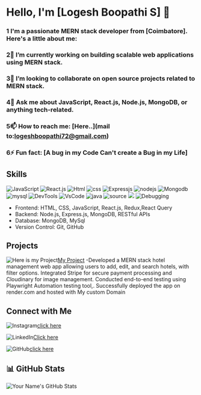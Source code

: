 


# Hello, I'm [Logesh Boopathi S] 👋

### 1 I'm a passionate MERN stack developer from [Coimbatore]. Here's a little about me:

### 2🔭 I’m currently working on building scalable web applications using MERN stack.

### 3👯 I’m looking to collaborate on open source projects related to MERN stack.
### 4💬 Ask me about JavaScript, React.js, Node.js, MongoDB, or anything tech-related.
### 5📫 How to reach me: [Here..](mail to:logeshboopathi72@gmail.com)
### 6⚡ Fun fact: [A bug in my Code Can't create a Bug in my Life]

## Skills

![JavaScript](https://img.icons8.com/?size=48&id=PXTY4q2Sq2lG&format=png)
![React.js](https://img.icons8.com/?size=64&id=123609&format=png)
![Html](https://img.icons8.com/?size=48&id=v8RpPQUwv0N8&format=png)
![css](https://img.icons8.com/?size=48&id=x7XMNGh2vdqA&format=png)
![Expressjs](https://img.icons8.com/?size=50&id=kg46nzoJrmTR&format=png)
![nodejs](https://img.icons8.com/?size=48&id=54087&format=png)
![Mongodb](https://img.icons8.com/?size=48&id=74402&format=png)
![mysql](https://img.icons8.com/?size=48&id=UFXRpPFebwa2&format=png)
![DevTools](https://img.icons8.com/?size=64&id=z776U00C7sTg&format=png)
![VsCode](https://img.icons8.com/?size=64&id=TP9RR7DE1AuH&format=png)
![java](https://img.icons8.com/?size=48&id=13679&format=png)
![source](https://img.icons8.com/?size=48&id=IIAazU9qoGg5&format=png)
![](https://img.icons8.com/?size=48&id=ZyAISIn5r5QJ&format=png)
![Debugging](https://img.icons8.com/?size=48&id=GW7KLZoMQEnt&format=png)




- Frontend: HTML, CSS, JavaScript, React.js, Redux,React Query
- Backend: Node.js, Express.js, MongoDB, RESTful APIs
- Database: MongoDB, MySql
- Version Control: Git, GitHub

## Projects

![Here is my Project](https://img.icons8.com/?size=24&id=88446&format=png)[My Project](https://www.lokimerndeveloper.me) -Developed a MERN stack hotel management web app
allowing users to add, edit, and search hotels, with filter
options. Integrated Stripe for secure payment processing
and Cloudinary for image management. Conducted end-to-end testing using Playwright Automation testing tool,.
Successfully deployed the app on render.com and hosted
with My custom Domain


## Connect with Me
![Instagram](https://img.icons8.com/?size=48&id=Xy10Jcu1L2Su&format=png)[click here](https://www.instagram.com/_xx_kiddo_xx_)

![LinkedIn](https://img.icons8.com/?size=48&id=xuvGCOXi8Wyg&format=png)[Click here](https://www.linkedin.com/in/logesh2402)

![GitHub](https://img.icons8.com/?size=24&id=106567&format=png)[click here](https://github.com/logesh0224)




## 📊 GitHub Stats
![Your Name's GitHub Stats](https://github-readme-stats.vercel.app/api?username=logesh0224&show_icons=true&theme=radical)

